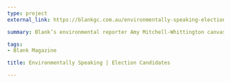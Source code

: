 ```yaml
---
type: project
external_link: https://blankgc.com.au/environmentally-speaking-election-candidates/

summary: Blank’s environmental reporter Amy Mitchell-Whittington canvassed all the Gold Coast candidates to hear their stance on the environment. These were the responses she got.

tags: 
- Blank Magazine

title: Environmentally Speaking | Election Candidates

---
```

